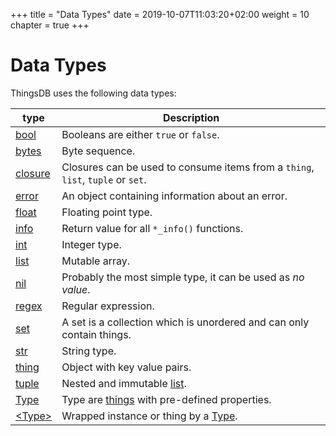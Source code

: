 +++
title = "Data Types"
date = 2019-10-07T11:03:20+02:00
weight = 10
chapter = true
+++

# Data Types

ThingsDB uses the following data types:

type | Description
------ | -----------
[bool](./bool) | Booleans are either `true` or `false`.
[bytes](./bytes) | Byte sequence.
[closure](./closure) | Closures can be used to consume items from a `thing`, `list`, `tuple` or `set`.
[error](./error) | An object containing information about an error.
[float](./float) | Floating point type.
[info](./info) | Return value for all `*_info()` functions.
[int](./int) | Integer type.
[list](./list) | Mutable array.
[nil](./nil) | Probably the most simple type, it can be used as *no value*.
[regex](./regex) | Regular expression.
[set](./set) | A set is a collection which is unordered and can only contain things.
[str](./str) | String type.
[thing](./thing) | Object with key value pairs.
[tuple](./tuple) | Nested and immutable [list](./list).
[Type](./type) | Type are [things](./thing) with pre-defined properties.
[&lt;Type&gt;](./wtype) | Wrapped instance or thing by a [Type](./type).
